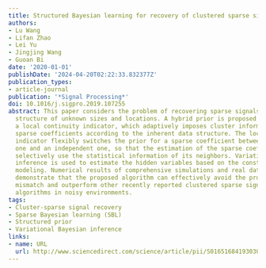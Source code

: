 ```yaml
---
title: Structured Bayesian learning for recovery of clustered sparse signal
authors:
- Lu Wang
- Lifan Zhao
- Lei Yu
- Jingjing Wang
- Guoan Bi
date: '2020-01-01'
publishDate: '2024-04-20T02:22:33.832377Z'
publication_types:
- article-journal
publication: '*Signal Processing*'
doi: 10.1016/j.sigpro.2019.107255
abstract: This paper considers the problem of recovering sparse signals with cluster
  structure of unknown sizes and locations. A hybrid prior is proposed by introducing
  a local continuity indicator, which adaptively imposes cluster information on the
  sparse coefficients according to the inherent data structure. The local continuity
  indicator flexibly switches the prior for a sparse coefficient between a fully pattern-coupled
  one and an independent one, so that the estimation of the sparse coefficient can
  selectively use the statistical information of its neighbors. Variational Bayesian
  inference is used to estimate the hidden variables based on the constructed probabilistic
  modeling. Numerical results of comprehensive simulations and real data experiments
  demonstrate that the proposed algorithm can effectively avoid the problem of structural
  mismatch and outperform other recently reported clustered sparse signal recovery
  algorithms in noisy environments.
tags:
- Cluster-sparse signal recovery
- Sparse Bayesian learning (SBL)
- Structured prior
- Variational Bayesian inference
links:
- name: URL
  url: http://www.sciencedirect.com/science/article/pii/S016516841930307X
---
```

